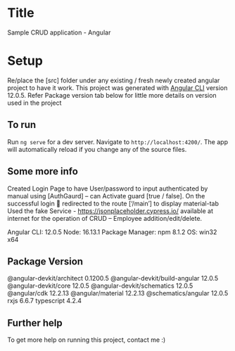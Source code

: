 # Title

Sample CRUD application - Angular

# Setup

Re/place the [src] folder under any existing / fresh newly created angular project to have it work.
This project was generated with [Angular CLI](https://github.com/angular/angular-cli) version 12.0.5. Refer Package version tab below for little more details on version used in the project

## To run

Run `ng serve` for a dev server. Navigate to `http://localhost:4200/`. The app will automatically reload if you change any of the source files.

## Some more info

Created Login Page to have User/password to input authenticated by manual using [AuthGaurd] – can Activate guard [true / false]. 
On the successful login  redirected to the route [‘/main’] to display material-tab 
Used the fake Service - https://jsonplaceholder.cypress.io/ available at internet for the operation of CRUD – Employee addition/edit/delete.

Angular CLI: 12.0.5
Node: 16.13.1
Package Manager: npm 8.1.2
OS: win32 x64

Package                         Version
---------------------------------------------------------
@angular-devkit/architect       0.1200.5
@angular-devkit/build-angular   12.0.5
@angular-devkit/core            12.0.5
@angular-devkit/schematics      12.0.5
@angular/cdk                    12.2.13
@angular/material               12.2.13
@schematics/angular             12.0.5
rxjs                            6.6.7
typescript                      4.2.4

## Further help

To get more help on running this project, contact me :)
